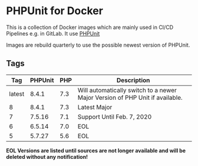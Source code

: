 # PHPUnit for Docker

This is a collection of Docker images which are mainly used in CI/CD Pipelines e.g. in GitLab.
It use [PHPUnit](https://phpunit.de/index.html) 

Images are rebuild quarterly to use the possible newest version of PHPUnit.

## Tags

| Tag | PHPUnit | PHP | Description |
|--------|---------|-----|------------------------------------------------------------------------------|
| latest | 8.4.1 | 7.3 | Will automatically switch to a newer Major Version of PHP Unit if available. |
| 8 | 8.4.1 | 7.3 | Latest Major |
| 7 | 7.5.16 | 7.1 | Support Until Feb. 7, 2020 |
| 6 | 6.5.14 | 7.0 | EOL |
| 5 | 5.7.27 | 5.6 | EOL |

**EOL Versions are listed until sources are not longer available and will be deleted without any notification!**

